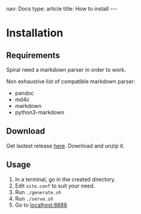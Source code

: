 nav: Docs
type: article
title: How to install
-*-*-

# Installation

## Requirements

Spiral need a markdown parser in order to work.

Non exhaustive list of compatible markdown parser:
* pandoc
* md4c
* markdown
* python3-markdown

## Download

Get lastest release [here](). 
Download and unzip it.

## Usage

1. In a terminal, go in the created directory.
2. Edit `site.conf` to suit your need.
3. Run `./generate.sh`
4. Run `./serve.sh` 
5. Go to [localhost:8888](http://localhost:8888)

